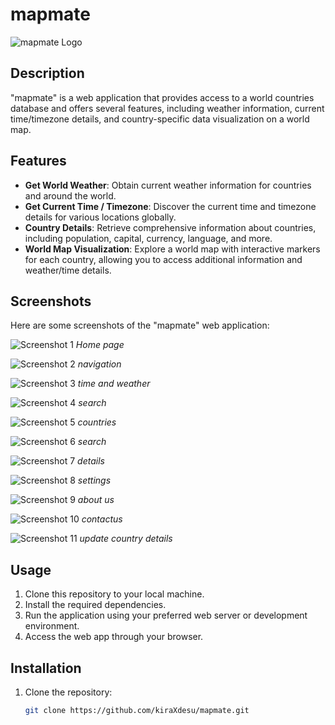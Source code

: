 # mapmate

![mapmate Logo](public/assets/logos/mapmate1.png)

## Description
"mapmate" is a web application that provides access to a world countries database and offers several features, including weather information, current time/timezone details, and country-specific data visualization on a world map.

## Features
- **Get World Weather**: Obtain current weather information for countries and around the world.
- **Get Current Time / Timezone**: Discover the current time and timezone details for various locations globally.
- **Country Details**: Retrieve comprehensive information about countries, including population, capital, currency, language, and more.
- **World Map Visualization**: Explore a world map with interactive markers for each country, allowing you to access additional information and weather/time details.

## Screenshots
Here are some screenshots of the "mapmate" web application:

![Screenshot 1](demo/map1.png)
*Home page*

![Screenshot 2](demo/map2.png)
*navigation*

![Screenshot 3](demo/map3.png)
*time and weather*

![Screenshot 4](demo/map4.png)
*search*

![Screenshot 5](demo/map5.png)
*countries*

![Screenshot 6](demo/map6.png)
*search*

![Screenshot 7](demo/map7.png)
*details*

![Screenshot 8](demo/map8.png)
*settings*

![Screenshot 9](demo/map10.png)
*about us*

![Screenshot 10](demo/map11.png)
*contactus*

![Screenshot 11](demo/map12.png)
*update country details*

## Usage
1. Clone this repository to your local machine.
2. Install the required dependencies.
3. Run the application using your preferred web server or development environment.
4. Access the web app through your browser.

## Installation
1. Clone the repository:
   ```bash
   git clone https://github.com/kiraXdesu/mapmate.git
